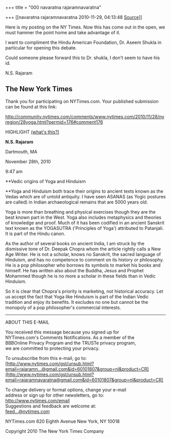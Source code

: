 +++
title = "000 navaratna rajaramnavaratna"

+++
[[navaratna rajaramnavaratna	2010-11-29, 04:13:48 [Source](https://groups.google.com/g/bvparishat/c/yDWF5qMyalA)]]





 Here is my posting on the NY Times. Now this has come out in the open, we must hammer the point home and take advantage of it.



 I want to compliment the Hindu American Foundation, Dr. Aseem Shukla in particular for opening this debate.



 Could someone please forward this to Dr. shukla, I don't seem to have his id.



N.S. Rajaram  

  
**The New York Times**  
----------------------------------------  
  
Thank you for participating on NYTimes.com. Your published submission can be found at this link:  
  
<http://community.nytimes.com/comments/www.nytimes.com/2010/11/28/nyregion/28yoga.html?permid=176#comment176>



HIGHLIGHT [(what's this?)](https://mail.google.com/mail/html/compose/static_files/blank_quirks.html#)



**N.S. Rajaram**

Dartmouth, MA

November 28th, 2010

9:47 am



**Vedic origins of Yoga and Hinduism  
  
**Yoga and Hinduism both trace their origins to ancient texts known as the Vedas which are of untold antiquity. I have seen ASANAS (as Yogic postures are called) in Indian archaeological remains that are 5000 years old.  
  
Yoga is more than breathing and physical exercises though they are the best known part in the West. Yoga also includes metaphysics and theories of knowledge and proof. Much of it has been codified in an ancient Sanskrit text known as the YOGASUTRA ('Principles of Yoga') attributed to Patanjali. It is part of the Hindu canon.  
  
As the author of several books on ancient India, I am struck by the dismissive tone of Dr. Deepak Chopra whom the article rightly calls a New Age Writer. He is not a scholar, knows no Sanskrit, the sacred language of Hinduism, and has no competence to comment on its history or philosophy. He is a pop philosopher who borrows its symbols to market his books and himself. He has written also about the Buddha, Jesus and Prophet Mohammed though he is no more a scholar in these fields than in Vedic Hinduism.  
  
So it is clear that Chopra's priority is marketing, not historical accuracy. Let us accept the fact that Yoga like Hinduism is part of the Indian Vedic tradition and enjoy its benefits. It excludes no one but cannot be the monopoly of a pop philosopher's commercial interests.  
  
----------------------------------------  
ABOUT THIS E-MAIL  
  
You received this message because you signed up for  
NYTimes.com's Comments Notifications. As a member of the  
BBBOnline Privacy Program and the TRUSTe privacy program,  
we are committed to protecting your privacy.  
  
To unsubscribe from this e-mail, go to:  
[http://www.nytimes.com/gst/unsub.html?email=rajaramn...@gmail.com&id=60101807&group=nl&product=CR](http://www.nytimes.com/gst/unsub.html?email=rajaramnavaratna@gmail.com&id=60101807&group=nl&product=CR)  
  
To change delivery or format options, change your e-mail  
address or sign up for other newsletters, go to:  
<http://www.nytimes.com/email>  
Suggestions and feedback are welcome at:  
[feed...@nytimes.com]()  
  
NYTimes.com 620 Eighth Avenue New York, NY 10018  
  
Copyright 2010 The New York Times Company  
  

  

